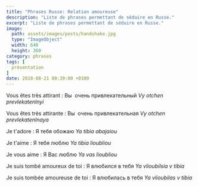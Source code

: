 ```yaml
---
title: "Phrases Russe: Relation amoureuse"
description: "Liste de phrases permettant de séduire en Russe."
excerpt: "Liste de phrases permettant de séduire en Russe."
image:
  path: assets/images/posts/handshake.jpg
  type: "ImageObject"
  width: 640
  height: 360
category: phrases
tags: [
  présentation
]
date: 2018-08-21 00:39:00 +0100
---
```


Vous êtes très attirant
: Вы  очень привлекательный
*Vy otchen prevlekatenlnyi*

Vous êtes très attirante
: Вы  очень привлекательная
*Vy otchen prevlekatenlnaya*

Je t'adore
: Я тебя обожаю
*Ya tibia abajaiou*

Je t'aime
: Я тебя люблю
*Ya tibia lioubliou*

Je vous aime
: Я Вас люблю
*Ya vas lioubliou*

Je suis tombé amoureux de toi
: Я влюбился в тебя
*Ya vlioubilsia v tibia*

Je suis tombée amoureuse de toi
: Я влюбилась в тебя
*Ya vlioubilas v tibia*
